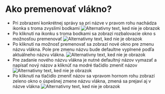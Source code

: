 # Ako premenovať vlákno?
-	Pri zobrazení konkrétnej správy sa pri názve v pravom rohu nachádza ikonka s troma zvyslimi bodkami
![Alternativny text, ked nie je obrazok](../premenovat-vlakno1.png "Nazov obrazku")
-	Po kliknutí na ikonku s troma bodkami sa zobrazí rozbalovacie okno s možnosťou premenovať
![Alternativny text, ked nie je obrazok](../premenovat-vlakno2.png "Nazov obrazku")
-	Po kliknutí na možnosť premenovať sa zobrazí nové okno pre zmenu názvu vlákna. 
Pole pre zmenu názvu bude defaultne vyplnené podľa aktuálneho názvu vlákna.
![Alternativny text, ked nie je obrazok](../premenovat-vlakno3.png "Nazov obrazku")
-	Pre zadanie nového názvu vlákna je nutné defaultný názov vymazať a napísať nový názov a kliknúť na modré tlačidlo zmeniť názov
![Alternativny text, ked nie je obrazok](../premenovat-vlakno4.png "Nazov obrazku")
-	Po kliknutí na tlačidlo zmeniť názov sa vpravom hornom rohu zobrazí zeleno okno o úspešnej zmene názvu vlákna, zmená sa prejaví aj v názve vlákna
![Alternativny text, ked nie je obrazok](../premenovat-vlakno5.png "Nazov obrazku")